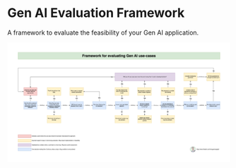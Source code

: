 # Gen AI Evaluation Framework

A framework to evaluate the feasibility of your Gen AI application.

![gen-ai-evaluation-framework.png](gen-ai-evaluation-framework.png)
